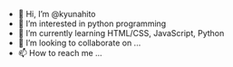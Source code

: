 - 👋 Hi, I’m @kyunahito
- 👀 I’m interested in python programming
- 🌱 I’m currently learning HTML/CSS, JavaScript, Python
- 💞️ I’m looking to collaborate on ...
- 📫 How to reach me ...

<!---
kyunahito/kyunahito is a ✨ special ✨ repository because its `README.md` (this file) appears on your GitHub profile.
You can click the Preview link to take a look at your changes.
--->
